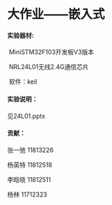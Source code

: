 # 大作业——嵌入式

#### 实验器材:

​	MiniSTM32F103开发板V3版本

​	NRL24L01无线2.4G通信芯片

​	软件：keil

#### 实验说明：

见24L01.pptx

#### 贡献：

张一弛 11813226

杨英特 11812518

李晗晓 11812511

杨林    11712323